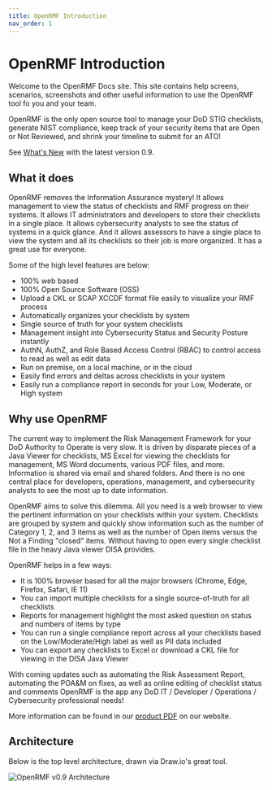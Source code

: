 ```yaml
---
title: OpenRMF Introduction
nav_order: 1
---
```


# OpenRMF Introduction

Welcome to the OpenRMF Docs site. This site contains help screens, scenarios, screenshots and 
other useful information to use the OpenRMF tool fo you and your team. 

OpenRMF is the only open source tool to manage your DoD STIG checklists, generate NIST compliance, keep track of your security items that are Open or Not Reviewed, and shrink your timeline to submit for an ATO!

See [What's New](./whatsnew.md) with the latest version 0.9.

## What it does
OpenRMF removes the Information Assurance mystery! It allows management to view the status of checklists and RMF progress on their systems. It allows IT administrators and developers to store their checklists in a single place. It allows cybersecurity analysts to see the status of systems in a quick glance. And it allows assessors to have a single place to view the system and all its checklists so their job is more organized. It has a great use for everyone.

Some of the high level features are below:

* 100% web based
* 100% Open Source Software (OSS)
* Upload a CKL or SCAP XCCDF format file easily to visualize your RMF process
* Automatically organizes your checklists by system
* Single source of truth for your system checklists
* Management insight into Cybersecurity Status and Security Posture instantly
* AuthN, AuthZ, and Role Based Access Control (RBAC) to control access to read as well as edit data
* Run on premise, on a local machine, or in the cloud
* Easily find errors and deltas across checklists in your system
* Easily run a compliance report in seconds for your Low, Moderate, or High system

## Why use OpenRMF
The current way to implement the Risk Management Framework for your DoD Authority to Operate is very slow. It is driven by disparate pieces of a Java Viewer for checklists, MS Excel for viewing the checklists for management, MS Word documents, various PDF files, and more. Information is shared via email and shared folders. And there is no one central place for developers, operations, management, and cybersecurity analysts to see the most up to date information. 

OpenRMF aims to solve this dilemma. All you need is a web browser to view the pertinent information on your checklists within your system. Checklists are grouped by system and quickly show information such as the number of Category 1, 2, and 3 items as well as the number of Open items versus the Not a Finding "closed" items. Without having to open every single checklist file in the heavy Java viewer DISA provides. 

OpenRMF helps in a few ways:
* It is 100% browser based for all the major browsers (Chrome, Edge, Firefox, Safari, IE 11)
* You can import multiple checklists for a single source-of-truth for all checklists
* Reports for management highlight the most asked question on status and numbers of items by type
* You can run a single compliance report across all your checklists based on the Low/Moderate/High label as well as PII data included
* You can export any checklists to Excel or download a CKL file for viewing in the DISA Java Viewer

With coming updates such as automating the Risk Assessment Report, automating the POA&M on fixes, as well as online editing of checklist status and comments OpenRMF is the app any DoD IT / Developer / Operations / Cybersecurity professional needs!

More information can be found in our <a href="https://www.openrmf.io/doc/OpenRMF-Product-Information.pdf" target="_blank">product PDF</a> on our website.

## Architecture
Below is the top level architecture, drawn via Draw.io's great tool. 

![OpenRMF v0.9 Architecture](/assets/openRMF-Tool-Architecture.png)
